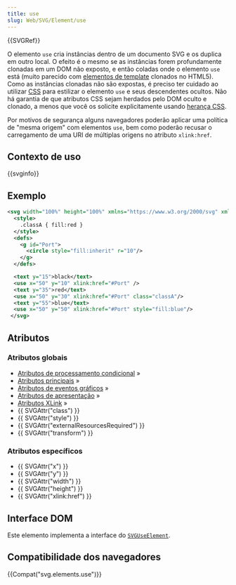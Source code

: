 ```yaml
---
title: use
slug: Web/SVG/Element/use
---
```


{{SVGRef}}

O elemento `use` cria instâncias dentro de um documento SVG e os duplica em outro local. O efeito é o mesmo se as instâncias forem profundamente clonadas em um DOM não exposto, e então coladas onde o elemento `use` está (muito parecido com [elementos de template](/pt-BR/docs/Web/HTML/Element/template) clonados no HTML5). Como as instâncias clonadas não são expostas, é preciso ter cuidado ao utilizar [CSS](/pt-BR/CSS) para estilizar o elemento `use` e seus descendentes ocultos. Não há garantia de que atributos CSS sejam herdados pelo DOM oculto e clonado, a menos que você os solicite explicitamente usando [herança CSS](/pt-BR/CSS/inheritance).

Por motivos de segurança alguns navegadores poderão aplicar uma política de "mesma origem" com elementos `use`, bem como poderão recusar o carregamento de uma URI de múltiplas origens no atributo `xlink:href`.

## Contexto de uso

{{svginfo}}

## Exemplo

```xml
<svg width="100%" height="100%" xmlns="https://www.w3.org/2000/svg" xmlns:xlink="https://www.w3.org/1999/xlink">
  <style>
    .classA { fill:red }
  </style>
  <defs>
    <g id="Port">
      <circle style="fill:inherit" r="10"/>
    </g>
  </defs>

  <text y="15">black</text>
  <use x="50" y="10" xlink:href="#Port" />
  <text y="35">red</text>
  <use x="50" y="30" xlink:href="#Port" class="classA"/>
  <text y="55">blue</text>
  <use x="50" y="50" xlink:href="#Port" style="fill:blue"/>
 </svg>
```

## Atributos

### Atributos globais

- [Atributos de processamento condicional](/pt-BR/docs/Web/SVG/Attribute#ConditionalProccessing) »
- [Atributos principais](/pt-BR/docs/Web/SVG/Attribute#Core) »
- [Atributos de eventos gráficos](/pt-BR/docs/Web/SVG/Attribute#GraphicalEvent) »
- [Atributos de apresentação](/pt-BR/docs/Web/SVG/Attribute#Presentation) »
- [Atributos XLink](/pt-BR/docs/Web/SVG/Attribute#XLink) »
- {{ SVGAttr("class") }}
- {{ SVGAttr("style") }}
- {{ SVGAttr("externalResourcesRequired") }}
- {{ SVGAttr("transform") }}

### Atributos específicos

- {{ SVGAttr("x") }}
- {{ SVGAttr("y") }}
- {{ SVGAttr("width") }}
- {{ SVGAttr("height") }}
- {{ SVGAttr("xlink:href") }}

## Interface DOM

Este elemento implementa a interface do [`SVGUseElement`](/pt-BR/DOM/SVGUseElement).

## Compatibilidade dos navegadores

{{Compat("svg.elements.use")}}
